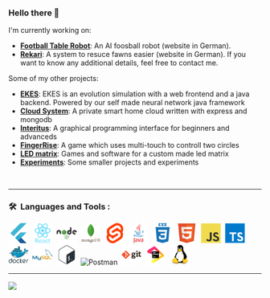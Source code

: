 
### Hello there 👋

I'm currently working on:
- [**Football Table Robot**](https://fussball.arnold-tim.de): An AI foosball robot (website in German).
- [**Rekari**](https://rekari.de): A system to resuce fawns easier (website in German). If you want to know any additional details, feel free to contact me.




Some of my other projects:
- [**EKES**](https://github.com/ft-KI/EKES): EKES is an evolution simulation with a web frontend and a java backend. Powered by our self made neural network java framework
- [**Cloud System**](https://github.com/ft-cloud/): A private smart home cloud written with express and mongodb
- [**Interitus**](https://github.com/ft-interitus/interitus): A graphical programming interface for beginners and advanceds
- [**FingerRise**](https://github.com/timarnoldev/fingerrise): A game which uses multi-touch to controll two circles
- [**LED matrix**](https://github.com/ledtisch): Games and software for a custom made led matrix
- [**Experiments**](https://github.com/ft-experiments): Some smaller projects and experiments

 
 <br>

---

### 🛠 &nbsp;Languages and Tools :

<p>
  <img src="https://github.com/devicons/devicon/blob/master/icons/flutter/flutter-original.svg" title="Flutter" alt="Flutter" width="40" height="40"/>&nbsp;
<img src="https://github.com/devicons/devicon/blob/master/icons/react/react-original-wordmark.svg" title="React" alt="React" width="40" height="40"/>&nbsp;
  <img src="https://github.com/devicons/devicon/blob/master/icons/nodejs/nodejs-original-wordmark.svg" title="NodeJS" alt="NodeJS" width="40" height="40"/>&nbsp;
    <img src="https://github.com/devicons/devicon/blob/master/icons/mongodb/mongodb-original-wordmark.svg" title="Java" alt="Java" width="40" height="40"/>&nbsp;
    <img src="https://github.com/devicons/devicon/blob/master/icons/svelte/svelte-original.svg" title="React" alt="React" width="40" height="40"/>&nbsp;
  <img src="https://github.com/devicons/devicon/blob/master/icons/java/java-original-wordmark.svg" title="Java" alt="Java" width="40" height="40"/>&nbsp;
<img src="https://github.com/devicons/devicon/blob/master/icons/css3/css3-plain-wordmark.svg"  title="CSS3" alt="CSS" width="40" height="40"/>&nbsp;
<img src="https://github.com/devicons/devicon/blob/master/icons/html5/html5-original.svg" title="HTML5" alt="HTML" width="40" height="40"/>&nbsp;
<img src="https://github.com/devicons/devicon/blob/master/icons/javascript/javascript-original.svg" title="JavaScript" alt="JavaScript" width="40" height="40"/>&nbsp;
  <img src="https://github.com/devicons/devicon/blob/master/icons/typescript/typescript-original.svg" title="JavaScript" alt="JavaScript" width="40" height="40"/>&nbsp;
  <img src="https://github.com/devicons/devicon/blob/master/icons/docker/docker-original-wordmark.svg" title="JavaScript" alt="JavaScript" width="40" height="40"/>&nbsp;
<img src="https://github.com/devicons/devicon/blob/master/icons/mysql/mysql-original-wordmark.svg" title="MySQL"  alt="MySQL" width="40" height="40"/>&nbsp;
  <img src="https://github.com/devicons/devicon/blob/master/icons/bash/bash-original.svg" title="NodeJS" alt="NodeJS" width="40" height="40"/>&nbsp;
<img src="https://www.vectorlogo.zone/logos/getpostman/getpostman-icon.svg" title="Postman"  alt="Postman" width="40" height="40"/>&nbsp;
<img src="https://github.com/devicons/devicon/blob/master/icons/git/git-original-wordmark.svg" title="Git" **alt="Git" width="40" height="40"/>&nbsp;
  <img src="https://github.com/devicons/devicon/blob/master/icons/jetbrains/jetbrains-original.svg" title="Git" **alt="Git" width="40" height="40"/>&nbsp;
   <img src="https://github.com/devicons/devicon/blob/master/icons/linux/linux-original.svg" title="Git" **alt="Git" width="40" height="40"/>&nbsp;
</p>

---

<!-- 
 <img align="center" height="195px" src="https://github-readme-stats.vercel.app/api?username=coder246&count_private=true&show_icons=true&hide_border=true&bg_color=000000&text_color=c0c0c0" /> -->
 
  <img align="center" height="195px" src="http://github-readme-streak-stats.herokuapp.com/?user=timarnoldev&theme=dark&background=000000" />
